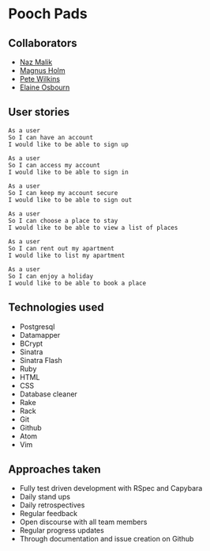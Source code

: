 # Pooch Pads

## Collaborators
* [Naz Malik](https://github.com/nazwhale)
* [Magnus Holm](https://github.com/mghlm)
* [Pete Wilkins](https://github.com/petewilkins)
* [Elaine Osbourn](https://github.com/kittysquee/)

## User stories

```
As a user
So I can have an account
I would like to be able to sign up

As a user
So I can access my account
I would like to be able to sign in

As a user
So I can keep my account secure
I would like to be able to sign out

As a user
So I can choose a place to stay
I would like to be able to view a list of places

As a user
So I can rent out my apartment
I would like to list my apartment

As a user
So I can enjoy a holiday
I would like to be able to book a place
```

## Technologies used
* Postgresql
* Datamapper
* BCrypt
* Sinatra
* Sinatra Flash
* Ruby
* HTML
* CSS
* Database cleaner
* Rake
* Rack
* Git
* Github
* Atom
* Vim

## Approaches taken
* Fully test driven development with RSpec and Capybara
* Daily stand ups
* Daily retrospectives
* Regular feedback
* Open discourse with all team members
* Regular progress updates
* Through documentation and issue creation on Github
